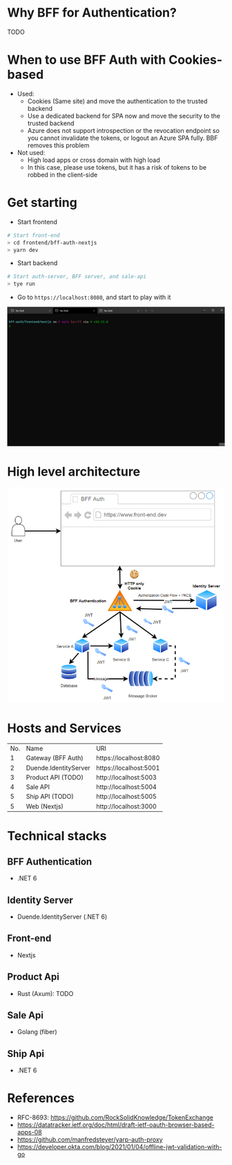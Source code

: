 # Why BFF for Authentication?

TODO

# When to use BFF Auth with Cookies-based
- Used: 
  - Cookies (Same site) and move the authentication to the trusted backend
  - Use a dedicated backend for SPA now and move the security to the trusted backend
  - Azure does not support introspection or the revocation endpoint so you cannot invalidate the tokens, or logout an Azure SPA fully. BBF removes this problem
- Not used:
  - High load apps or cross domain with high load
  - In this case, please use tokens, but it has a risk of tokens to be robbed in the client-side

# Get starting

- Start frontend

```bash
# Start front-end
> cd frontend/bff-auth-nextjs
> yarn dev
```

- Start backend

```bash
# Start auth-server, BFF server, and sale-api
> tye run
```

- Go to `https://localhost:8080`, and start to play with it

![](assets/auth_flow.gif)

# High level architecture

![](assets/overview.png)

# Hosts and Services

<table>
  <tr>
    <td>No.</td>
    <td>Name</td>
    <td>URI</td>
  </tr>
  <tr>
    <td>1</td>
    <td>Gateway (BFF Auth)</td>
    <td>https://localhost:8080</td>
  </tr>
  <tr>
    <td>2</td>
    <td>Duende.IdentityServer</td>
    <td>https://localhost:5001</td>
  </tr>
  <tr>
    <td>3</td>
    <td>Product API (TODO)</td>
    <td>http://localhost:5003</td>
  </tr>
  <tr>
    <td>4</td>
    <td>Sale API</td>
    <td>http://localhost:5004</td>
  </tr>
  <tr>
    <td>5</td>
    <td>Ship API (TODO)</td>
    <td>http://localhost:5005</td>
  </tr>
  <tr>
    <td>5</td>
    <td>Web (Nextjs)</td>
    <td>http://localhost:3000</td>
  </tr>
</table>

# Technical stacks

## BFF Authentication
- .NET 6

## Identity Server
- Duende.IdentityServer (.NET 6)

## Front-end
- Nextjs

## Product Api
- Rust (Axum): TODO

## Sale Api
- Golang (fiber)

## Ship Api
- .NET 6

# References
- RFC-8693: https://github.com/RockSolidKnowledge/TokenExchange
- https://datatracker.ietf.org/doc/html/draft-ietf-oauth-browser-based-apps-08
- https://github.com/manfredsteyer/yarp-auth-proxy
- https://developer.okta.com/blog/2021/01/04/offline-jwt-validation-with-go
